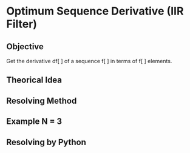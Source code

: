 # Optimum Sequence Derivative (IIR Filter)

## Objective
Get the derivative df[ ] of a sequence f[ ] in terms of f[ ] elements.

## Theorical Idea

## Resolving Method

## Example N = 3

## Resolving by Python
